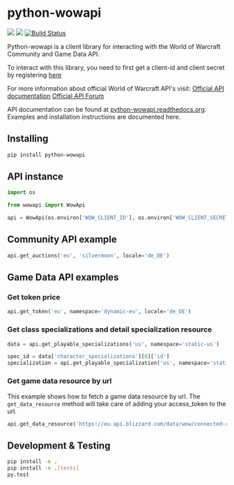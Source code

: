 # python-wowapi


[![](https://img.shields.io/pypi/v/python-wowapi.svg)]( [![](https://img.shields.io/pypi/pyversions/:python-wowapi.svg)](https://pypi.org/project/python-wowapi/))
[![](https://img.shields.io/pypi/pyversions/python-wowapi.svg)](https://pypi.org/project/python-wowapi/)
[![Build Status](https://cloud.drone.io/api/badges/lockwooddev/python-wowapi/status.svg)](https://cloud.drone.io/lockwooddev/python-wowapi)



Python-wowapi is a client library for interacting with the World of Warcraft
Community and Game Data API.

To interact with this library, you need to first get a client-id and client secret by registering [here](https://develop.battle.net/access)

For more information about official World of Warcraft API's visit:
[Official API documentation](https://develop.battle.net/documentation)
[Official API Forum](https://us.battle.net/forums/en/bnet/15051532/)

API documentation can be found at [python-wowapi.readthedocs.org](https://python-wowapi.readthedocs.org). Examples and installation instructions are documented here.

## Installing

```bash
pip install python-wowapi
```

## API instance

```python
import os

from wowapi import WowApi

api = WowApi(os.environ['WOW_CLIENT_ID'], os.environ['WOW_CLIENT_SECRET'])
```

## Community API example

```python
api.get_auctions('eu', 'silvermoon', locale='de_DE')
```


## Game Data API examples


### Get token price
```python
api.get_token('eu', namespace='dynamic-eu', locale='de_DE')
```

### Get class specializations and detail specialization resource
```python
data = api.get_playable_specializations('us', namespace='static-us')

spec_id = data['character_specializations'][0]['id']
specialization = api.get_playable_specialization('us', namespace='static-us', spec_id=spec_id)
```

### Get game data resource by url

This example shows how to fetch a game data resource by url.
The `get_data_resource` method will take care of adding your access_token to the url.

```python
api.get_data_resource('https://eu.api.blizzard.com/data/wow/connected-realm/509?namespace=dynamic-eu', region='eu')
```


## Development & Testing

```bash
pip install -e .
pip install -e .[tests]
py.test
```
